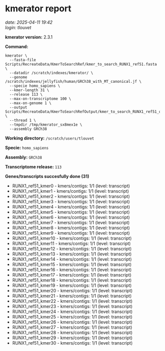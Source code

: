 # kmerator report
*date: 2025-04-11 19:42*  
*login: tlouvet*

**kmerator version:** 2.3.1

**Command:**

```
kmerator \
  --fasta-file Scripts/RecreateData/KmerToSearchRef/kmer_to_search_RUNX1_ref51.fasta \
  --datadir /scratch/indexes/kmerator/ \
  --genome /scratch/indexes/jellyfish/human/GRCh38_with_MT_canonical.jf \
  --specie homo_sapiens \
  --kmer-length 31 \
  --release 113 \
  --max-on-transcriptome 100 \
  --max-on-genome 1 \
  --output Scripts/RecreateData/KmerToSearchRefOutput/kmer_to_search_RUNX1_ref51_output \
  --thread 1 \
  --tmpdir /tmp/kmerator_sx8mex1e \
  --assembly GRCh38
```

**Working directory:** `/scratch/users/tlouvet`

**Specie:** `homo_sapiens`

**Assembly:** `GRCh38`

**Transcriptome release:** `113`

**Genes/transcripts succesfully done (31)**

- RUNX1_ref51_kmer0 - kmers/contigs: 1/1 (level: transcript)
- RUNX1_ref51_kmer1 - kmers/contigs: 1/1 (level: transcript)
- RUNX1_ref51_kmer2 - kmers/contigs: 1/1 (level: transcript)
- RUNX1_ref51_kmer3 - kmers/contigs: 1/1 (level: transcript)
- RUNX1_ref51_kmer4 - kmers/contigs: 1/1 (level: transcript)
- RUNX1_ref51_kmer5 - kmers/contigs: 1/1 (level: transcript)
- RUNX1_ref51_kmer6 - kmers/contigs: 1/1 (level: transcript)
- RUNX1_ref51_kmer7 - kmers/contigs: 1/1 (level: transcript)
- RUNX1_ref51_kmer8 - kmers/contigs: 1/1 (level: transcript)
- RUNX1_ref51_kmer9 - kmers/contigs: 1/1 (level: transcript)
- RUNX1_ref51_kmer10 - kmers/contigs: 1/1 (level: transcript)
- RUNX1_ref51_kmer11 - kmers/contigs: 1/1 (level: transcript)
- RUNX1_ref51_kmer12 - kmers/contigs: 1/1 (level: transcript)
- RUNX1_ref51_kmer13 - kmers/contigs: 1/1 (level: transcript)
- RUNX1_ref51_kmer14 - kmers/contigs: 1/1 (level: transcript)
- RUNX1_ref51_kmer15 - kmers/contigs: 1/1 (level: transcript)
- RUNX1_ref51_kmer16 - kmers/contigs: 1/1 (level: transcript)
- RUNX1_ref51_kmer17 - kmers/contigs: 1/1 (level: transcript)
- RUNX1_ref51_kmer18 - kmers/contigs: 1/1 (level: transcript)
- RUNX1_ref51_kmer19 - kmers/contigs: 1/1 (level: transcript)
- RUNX1_ref51_kmer20 - kmers/contigs: 1/1 (level: transcript)
- RUNX1_ref51_kmer21 - kmers/contigs: 1/1 (level: transcript)
- RUNX1_ref51_kmer22 - kmers/contigs: 1/1 (level: transcript)
- RUNX1_ref51_kmer23 - kmers/contigs: 1/1 (level: transcript)
- RUNX1_ref51_kmer24 - kmers/contigs: 1/1 (level: transcript)
- RUNX1_ref51_kmer25 - kmers/contigs: 1/1 (level: transcript)
- RUNX1_ref51_kmer26 - kmers/contigs: 1/1 (level: transcript)
- RUNX1_ref51_kmer27 - kmers/contigs: 1/1 (level: transcript)
- RUNX1_ref51_kmer28 - kmers/contigs: 1/1 (level: transcript)
- RUNX1_ref51_kmer29 - kmers/contigs: 1/1 (level: transcript)
- RUNX1_ref51_kmer30 - kmers/contigs: 1/1 (level: transcript)
